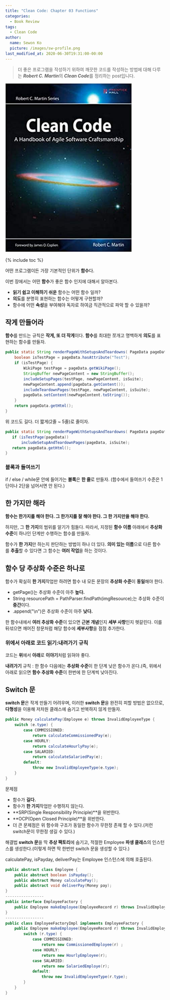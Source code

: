 ```yaml
---
title: "Clean Code: Chapter 03 Functions"
categories:
  - Book Review
tags:
  - Clean Code
author:
  name: Sewon Ko
  picture: /images/sw-profile.png
last_modified_at: 2020-06-30T19:31:00-00:00
---
```


> 더 좋은 프로그램을 작성하기 위하여 깨끗한 코드를 작성하는 방법에 대해 다루는 ***Robert C. Martin***의 ***Clean Code***를 정리하는 post입니다.

![logo](/images/clean-code-cover.png)

{% include toc %}

어떤 프로그램이든 가장 기본적인 단위가 **함수**다.

이번 장에서는 어떤 **함수**가 좋은 함수 인지에 대해서 알아본다.

- **읽기 쉽고 이해하기 쉬운** 함수는 어떤 함수 일까?
- **의도**를 분명히 표현하는 함수는 어떻게 구현할까?
- 함수에 어떤 **속성**을 부여해야 독자로 하여금 직관적으로 파악 할 수 있을까?

## 작게 만들어라

**함수**를 만드는 규칙은 **작게, 또 더 작게**이다. **함수**를 최대한 쪼개고 명백하게 **의도**를 표현하는 함수를 만들자.

```java
public static String renderPageWithSetupsAndTeardowns( PageData pageData, boolean isSuite) throws Exception {
	boolean isTestPage = pageData.hasAttribute("Test"); 
	if (isTestPage) {
		WikiPage testPage = pageData.getWikiPage(); 
		StringBuffer newPageContent = new StringBuffer(); 
		includeSetupPages(testPage, newPageContent, isSuite); 
		newPageContent.append(pageData.getContent()); 
		includeTeardownPages(testPage, newPageContent, isSuite); 
		pageData.setContent(newPageContent.toString());
	}
	return pageData.getHtml(); 
}
```

 위 코드도 길다. 더 짧게(2줄 ~ 5줄)로 줄이자.
 
 ```java
public static String renderPageWithSetupsAndTeardowns( PageData pageData, boolean isSuite) throws Exception { 
	if (isTestPage(pageData)) 
		includeSetupAndTeardownPages(pageData, isSuite); 
	return pageData.getHtml();
}
```

### 블록과 들여쓰기

if / else / while문 안에 들어가는 **블록**은 **한 줄**로 만들자. (함수에서 들여쓰기 수준은 1단이나 2단을 넘어서면 안 된다.)

## 한 가지만 해라

**함수는 한가지를 해야 한다. 그 한가지를 잘 해야 한다. 그 한 가지만을 해야 한다.**

하지만, 그 **한 가지**의 범위를 알기가 힘들다. 따라서, 지정된 **함수 이름** 아래에서 **추상화 수준**이 하나인 단계만 수행하는 함수를 만들자.

함수가 **한 가지**만 하는지 판단하는 방법이 하나 더 있다. **의미 있는 이름**으로 다른 함수를 **추출**할 수 있다면 그 함수는 **여러 작업**을 하는 것이다.

## 함수 당 추상화 수준은 하나로

함수가 확실히 **한 가지**작업만 하려면 함수 내 모든 문장의 **추상화 수준**이 **동일**해야 한다.

- getPage()는 추상화 수준이 아주 **높다.**
- String resourcePath = PathParser.findPath(imgResource);는 추상화 수준이 **중간**이다.
- .append("\n")은 추상화 수준이 아주 **낮다.**

한 함수내에서 **여러 추상화 수준**이 있으면 **근본 개념**인지 **세부 사항**인지 헷갈린다. 이를 뒤섞으면 깨어진 창문처럼 해당 함수에 **세부사항**을 점점 추가한다.

### 위에서 아래로 코드 읽기:**내려가기** 규칙

코드는 **위**에서 **아래**로 **이야기**처럼 읽혀야 좋다.

**내려가기** 규칙 : 한 함수 다음에는 **추상화 수준**이 한 단계 낮은 함수가 온다.(즉, 위에서 아래로 읽으면 **함수 추상화 수준**이 한번에 한 단계씩 낮아진다.

## Switch 문

**switch 문**은 작게 만들기 어려우며, 이러한 **switch 문**을 완전히 피할 방법은 없으므로, **다형성**을 이용해 저차원 클래스에 숨기고 반복하지 않게 만들자.

```java
public Money calculatePay(Employee e) throws InvalidEmployeeType {
	switch (e.type) { 
		case COMMISSIONED:
			return calculateCommissionedPay(e); 
		case HOURLY:
			return calculateHourlyPay(e); 
		case SALARIED:
			return calculateSalariedPay(e); 
		default:
			throw new InvalidEmployeeType(e.type); 
	}
}
```

문제점

- 함수가 **길다.**
- 함수가 **한 가지**작업만 수행하지 않는다.
- **SRP(Single Responsibility Principle)**을 위반한다.
- **OCP(Open Closed Principle)**을 위반한다.
- 더 큰 문제점은 위 함수와 구조가 동일한 함수가 무한정 존재 할 수 있다.(저런 switch문이 무한정 생길 수 있다.)

해결법
**switch 문**을 딱 **추상 팩토리**에 숨기고, 적절한 Employee **파생 클래스**의 인스턴스를 생성한다.(이렇게 하면 딱 한번만 switch 문을 생성할 수 있다.)

calculatePay, isPayday, deliverPay는 Employee 인스턴스에 의해 호출된다.

```java
public abstract class Employee {
	public abstract boolean isPayday();
	public abstract Money calculatePay();
	public abstract void deliverPay(Money pay);
}
-----------------
public interface EmployeeFactory {
	public Employee makeEmployee(EmployeeRecord r) throws InvalidEmployeeType; 
}
-----------------
public class EmployeeFactoryImpl implements EmployeeFactory {
	public Employee makeEmployee(EmployeeRecord r) throws InvalidEmployeeType {
		switch (r.type) {
			case COMMISSIONED:
				return new CommissionedEmployee(r) ;
			case HOURLY:
				return new HourlyEmployee(r);
			case SALARIED:
				return new SalariedEmploye(r);
			default:
				throw new InvalidEmployeeType(r.type);
		} 
	}
}
```
